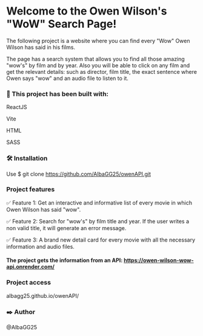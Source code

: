 
# **Welcome to the Owen Wilson's "WoW" Search Page!**

The following project is a website where you can find every "Wow" Owen Wilson has said in his films.

The page has a search system that allows you to find all those amazing "wow's" by film and by year. 
Also you will be able to click on any film and get the relevant details: such as director, film title, the exact sentence where Owen says "wow" and an audio file to listen to it.

### 🧰 This project has been built with:

   ReactJS
   
   Vite
   
   HTML
   
   SASS


### 🛠️ Installation

Use $ git clone https://github.com/AlbaGG25/owenAPI.git


### Project features

✅ Feature 1: Get an interactive and informative list of every movie in which Owen Wilson has said "wow".

✅ Feature 2: Search for "wow's" by film title and year. If the user writes a non valid title, it will generate an error message. 

✅ Feature 3: A brand new detail card for every movie with all the necessary information and audio files. 

#### The project gets the information from an API: https://owen-wilson-wow-api.onrender.com/

### Project access

albagg25.github.io/owenAPI/

### ✒️ Author

@AlbaGG25
